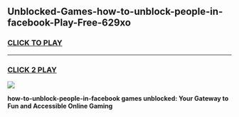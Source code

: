 
## Unblocked-Games-how-to-unblock-people-in-facebook-Play-Free-629xo
<h3>
<a href="https://premium76.site?title=how-to-unblock-people-in-facebook&ref=21A">CLICK TO PLAY</a></h3>
<hr>

<h3>
<a href="https://premium76.site?title=how-to-unblock-people-in-facebook&ref=21A">CLICK 2 PLAY</a>
  
</h3>

<a href="https://premium76.site?title=how-to-unblock-people-in-facebook&ref=21A"><img src="https://clearcache.store/games.png"></a>


**how-to-unblock-people-in-facebook games unblocked: Your Gateway to Fun and Accessible Online Gaming**
